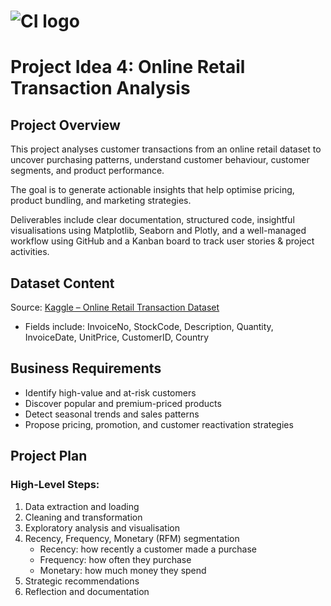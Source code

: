 # ![CI logo](https://codeinstitute.s3.amazonaws.com/fullstack/ci_logo_small.png)

# Project Idea 4: Online Retail Transaction Analysis



## Project Overview

This project analyses customer transactions from an online retail dataset to uncover purchasing patterns, understand customer behaviour,  customer segments, and product performance. 

The goal is to generate actionable insights that help optimise pricing, product bundling, and marketing strategies.

Deliverables include clear documentation, structured code, insightful visualisations using Matplotlib, Seaborn and Plotly,
and a well-managed workflow using GitHub and a Kanban board to track user stories & project activities.



## Dataset Content

Source: [Kaggle – Online Retail Transaction Dataset](https://www.kaggle.com/datasets/abhishekrp1517/online-retail-transactions-dataset)

- Fields include: InvoiceNo, StockCode, Description, Quantity, InvoiceDate, UnitPrice, CustomerID, Country



## Business Requirements
- Identify high-value and at-risk customers
- Discover popular and premium-priced products
- Detect seasonal trends and sales patterns
- Propose pricing, promotion, and customer reactivation strategies



## Project Plan
### High-Level Steps:
1. Data extraction and loading
2. Cleaning and transformation
3. Exploratory analysis and visualisation
4. Recency, Frequency, Monetary (RFM) segmentation
   - Recency:  how recently a customer made a purchase
   - Frequency: how often they purchase
   - Monetary: how much money they spend
5. Strategic recommendations
6. Reflection and documentation

